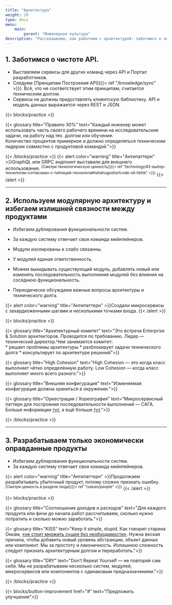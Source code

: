 ```yaml
---
title: "Архитектура"
weight: 20
type: docs
menu:
    main:
        parent: "Инженерная культура"
description: "Рассказываем, как работаем с архитектурой: заботимся о чистоте API и создаём IT-продукты, которые могут существовать отдельно друг от друга. Всё с примерами и антипримерами."
---
```


## 1. Заботимся о чистоте API.

* Выставляем сервисы для других команд через API и Портал разработчиков.
* Следуем [Принципам Построения API]({{< ref "/knowledge/sync" >}}). 
Всё, что не соответствует этим принципам, считается техническим долгом.
* Сервисы не должны предоставлять клиентскую библиотеку. API и модель данных выражается через REST и JSON.

{{< blocks/practice >}}

{{< glossary title="Правило 30%" text="Каждый инженер может использовать часть своего рабочего времени на исследовательские задачи, на работу над тех. долгом или обучение.<br>Количество процентов примерное и должно определяться техническим лидером совместно с продуктовой командой.">}}

{{< /blocks/practice >}} 
{{< alert color="warning" title="Антипаттерн" >}}GraphQL или GRPC эндпоинт выставили для внешнего использования. 
<sup>[Смотри технологическую ценность]({{< ref "technology/#3-выбор-технологии-согласован-с-таблицей-технологийhahahugoshortcode-s6-hbhb" >}})</sup>
{{< /alert >}}

---

## 2. Используем модулярную архитектуру и избегаем излишней связности между продуктами 

* Избегаем дублирования функциональности систем.
* За каждую систему отвечает своя команда мейнтейнеров.


* Модули изолированы и слабо связанны.
* У модулей единая ответственность.
* Можем выкидывать существующий модуль, добавлять новый или изменять последовательность выполнения модулей без влияния на соседнюю функциональность.
* Периодически обсуждаем важные вопросы архитектуры и технического долга.


{{< alert color="warning" title="Антипаттерн" >}}Создали микросервисы с захардкоженными шагами и несколькими точками входа.</sup>
{{< /alert >}}

{{< blocks/practice >}}


{{< glossary title="Архитектурный комитет" text="Это встреча Enterprise & Solution архитекторов. Проводится по требованию. Лидер — технический директор.Чем занимается комитет:<br> * решает проблемы архитектуры * разблокирует задачи технического долга * консультирует по архитектуре решений">}}

{{< glossary title="High Cohesion" text="High Cohesion — это когда класс выполняет чётко определённую работу. Low Cohesion — когда класс выполняет много всего разного.">}}

{{< glossary title="Внешняя конфигурация" text="Изменяемая конфигурация должна храниться в окружении.">}}

{{< glossary title="Оркестрация / Хореография" text="Микросервисный паттерн для построения последовательности выполнений — САГА. Больше информации [тут](https://medium.com/ingeniouslysimple/choreography-vs-orchestration-a6f21cfaccae), а ещё больше [тут](https://microservices.io/patterns/data/saga.html).">}}

{{< /blocks/practice >}}


---

## 3. Разрабатываем только экономически оправданные продукты 

* Избегаем дублирования функциональности систем.
* За каждую систему отвечает своя команда мейнтейнеров.

{{< alert color="warning" title="Антипаттерн" >}}Продолжаем разрабатывать убыточный продукт, потому сложно признать ошибку.
<sup>[Смотри ценность в разделе люди]({{< ref "/values/people" >}})</sup>
{{< /alert >}}

{{< blocks/practice >}}


{{< glossary title="Соотношение доходов и расходов" text="Для каждого продукта или фичи до начала работ рассчитываем, сколько нужно потратить и сколько можно заработать.">}}

{{< glossary title="KISS" text="Keep it simple, stupid. Как говорил старина Оккам, [«не стоит множить сущее без необходимости»](https://en.wikipedia.org/wiki/Occam%27s_razor). Нужна веская причина, чтобы добавить новый уровень абстракции, объект данных или компонент. Мы за простоту и лаконичность. Излишнюю сложность следует признать архитектурным долгом и переработать.">}}

{{< glossary title="DRY" text="Don’t Repeat Yourself — не повторяй сам себя. Мы не разрабатываем несколько систем, модулей, микросервисов или компонентов с одинаковым предназначением.">}}

{{< /blocks/practice >}}

{{< blocks/button-improvement href="#" text="Предложить улучшения">}}
